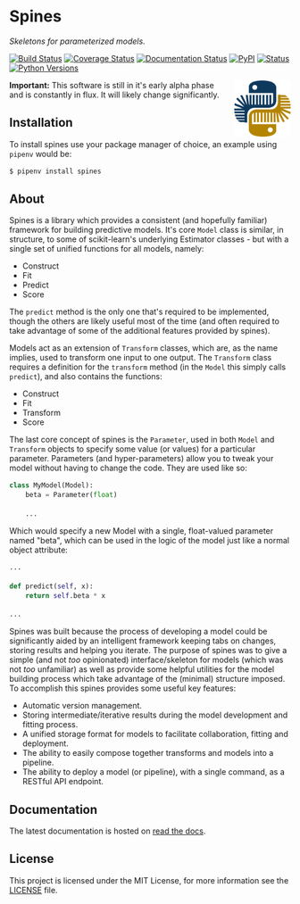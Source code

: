 # Spines

*Skeletons for parameterized models.*

[![Build Status](https://travis-ci.org/douglasdaly/spines.svg?branch=master)](https://travis-ci.org/douglasdaly/spines)
[![Coverage Status](https://coveralls.io/repos/github/douglasdaly/spines/badge.svg)](https://coveralls.io/github/douglasdaly/spines)
[![Documentation Status](https://readthedocs.org/projects/spines/badge/?version=latest)](https://spines.readthedocs.io/en/latest/?badge=latest)
[![PyPI](https://img.shields.io/pypi/v/spines.svg)](https://pypi.org/project/spines/)
[![Status](https://img.shields.io/pypi/status/spines.svg)](https://pypi.org/project/spines/)
[![Python Versions](https://img.shields.io/pypi/pyversions/spines.svg)](https://pypi.org/project/spines/)

<img width="20%" align="right" src="https://github.com/douglasdaly/spines/raw/master/docs/_static/images/spines_logo_256.png" alt="Spines Logo" style="margin-left: 10px;">

**Important:** This software is still in it's early alpha phase and is 
constantly in flux.  It will likely change significantly.


## Installation

To install spines use your package manager of choice, an example using 
`pipenv` would be:

```bash
$ pipenv install spines
```


## About

Spines is a library which provides a consistent (and hopefully familiar)
framework for building predictive models.  It's core `Model` class
is similar, in structure, to some of scikit-learn's underlying Estimator
classes - but with a single set of unified functions for all models,
namely:

- Construct
- Fit
- Predict
- Score

The `predict` method is the only one that's required to be
implemented, though the others are likely useful most of the time (and
often required to take advantage of some of the additional features
provided by spines).

Models act as an extension of `Transform` classes, which are, as
the name implies, used to transform one input to one output.  The
`Transform` class requires a definition for the `transform`
method (in the `Model` this simply calls `predict`), and also
contains the functions:

- Construct
- Fit
- Transform
- Score

The last core concept of spines is the `Parameter`, used in both
`Model` and `Transform` objects to specify some value (or
values) for a particular parameter.  Parameters (and hyper-parameters)
allow you to tweak your model without having to change the code.  They
are used like so:

```python
class MyModel(Model):
    beta = Parameter(float)

    ...
```

Which would specify a new Model with a single, float-valued parameter
named "beta", which can be used in the logic of the model just like
a normal object attribute:

```python
...

def predict(self, x):
    return self.beta * x

...
```

Spines was built because the process of developing a model could be
significantly aided by an intelligent framework keeping tabs on changes,
storing results and helping you iterate. The purpose of spines was to
give a simple (and not *too* opinionated) interface/skeleton for models
(which was not *too* unfamiliar) as well as provide some helpful
utilities for the model building process which take advantage of the
(minimal) structure imposed.  To accomplish this spines provides some
useful key features:

- Automatic version management.
- Storing intermediate/iterative results during the model development
  and fitting process.
- A unified storage format for models to facilitate collaboration,
  fitting and deployment.
- The ability to easily compose together transforms and models into a
  pipeline.
- The ability to deploy a model (or pipeline), with a single command, as
  a RESTful API endpoint.


## Documentation

The latest documentation is hosted on 
[read the docs](https://spines.readthedocs.io/ "Spines ReadTheDocs").


## License

This project is licensed under the MIT License, for more information see 
the [LICENSE](https://github.com/douglasdaly/spines/blob/master/LICENSE) 
file.
